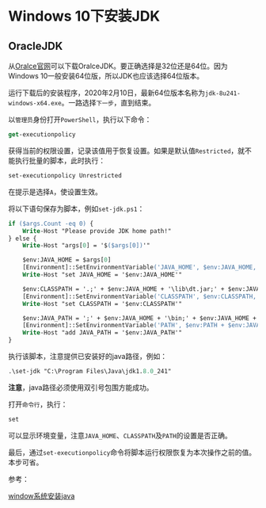 # Windows 10下安装JDK

## OracleJDK

从[Oralce官网](http://www.oracle.com/technetwork/java/javase/downloads/index.html)可以下载OralceJDK。要正确选择是32位还是64位。因为Windows 10一般安装64位版，所以JDK也应该选择64位版本。

运行下载后的安装程序，2020年2月10日，最新64位版本名称为`jdk-8u241-windows-x64.exe`。一路选择`下一步`，直到结束。

以`管理员`身份打开`PowerShell`，执行以下命令：

```ps
get-executionpolicy
```

获得当前的权限设置，记录该值用于恢复设置。如果是默认值`Restricted`，就不能执行批量的脚本，此时执行：

```ps
set-executionpolicy Unrestricted
```

在提示是选择`A`，使设置生效。

将以下语句保存为脚本，例如`set-jdk.ps1`：

```ps
if ($args.Count -eq 0) {
    Write-Host "Please provide JDK home path!"
} else {
    Write-Host "args[0] = '$($args[0])'"

    $env:JAVA_HOME = $args[0]
    [Environment]::SetEnvironmentVariable('JAVA_HOME', $env:JAVA_HOME, 'Machine')
    Write-Host "set JAVA_HOME = '$env:JAVA_HOME'"

    $env:CLASSPATH = '.;' + $env:JAVA_HOME + '\lib\dt.jar;' + $env:JAVA_HOME + '\lib\tools.jar;'
    [Environment]::SetEnvironmentVariable('CLASSPATH', $env:CLASSPATH, 'Machine')
    Write-Host "set CLASSPATH = '$env:CLASSPATH'"

    $env:JAVA_PATH = ';' + $env:JAVA_HOME + '\bin;' + $env:JAVA_HOME + '\jre\bin'
    [Environment]::SetEnvironmentVariable('PATH', $env:PATH + $env:JAVA_PATH, 'Machine')
    Write-Host "add JAVA_PATH = '$env:JAVA_PATH'"
}
```

执行该脚本，注意提供已安装好的java路径，例如：

```ps
.\set-jdk "C:\Program Files\Java\jdk1.8.0_241"
```

**注意**，java路径必须使用双引号包围方能成功。

打开`命令行`，执行：

```ps
set
```

可以显示环境变量，注意`JAVA_HOME`、`CLASSPATH`及`PATH`的设置是否正确。

最后，通过`set-executionpolicy`命令将脚本运行权限恢复为本次操作之前的值。本步可省。

参考：

[window系统安装java](https://www.runoob.com/java/java-environment-setup.html)
